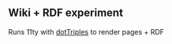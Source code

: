 ## Wiki + RDF experiment

Runs 11ty with [dotTriples](https://github.com/cristianvasquez/dotTriples) to render pages + RDF 

